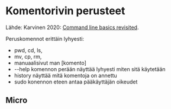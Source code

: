 # Komentorivin perusteet

Lähde: Karvinen 2020: [Command line basics revisited](https://terokarvinen.com/2020/command-line-basics-revisited/).

Peruskomennot erittäin lyhyesti:

- pwd, cd, ls, 
- mv, cp, rm,
- manuaalisivut man [komento]
- --help komennon perään näyttää lyhyesti miten sitä käytetään
- history näyttää mitä komentoja on annettu
- sudo konennon eteen antaa pääkäyttäjän oikeudet

## Micro

